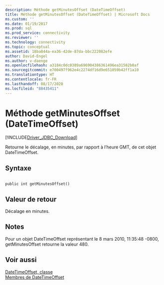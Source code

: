 ```yaml
---
description: Méthode getMinutesOffset (DateTimeOffset)
title: Méthode getMinutesOffset (DateTimeOffset) | Microsoft Docs
ms.custom: ''
ms.date: 01/19/2017
ms.prod: sql
ms.prod_service: connectivity
ms.reviewer: ''
ms.technology: connectivity
ms.topic: conceptual
ms.assetid: 18ba844a-ea36-42de-87da-bbc222082efe
author: David-Engel
ms.author: v-daenge
ms.openlocfilehash: a3184c0dc0389a696904386361496ea31582b0af
ms.sourcegitcommit: e700497f962e4c2274df16d9e651059b42ff1a10
ms.translationtype: HT
ms.contentlocale: fr-FR
ms.lasthandoff: 08/17/2020
ms.locfileid: "88435411"
---
```

# <a name="getminutesoffset-method-datetimeoffset"></a>Méthode getMinutesOffset (DateTimeOffset)
[!INCLUDE[Driver_JDBC_Download](../../../includes/driver_jdbc_download.md)]

  Retourne le décalage, en minutes, par rapport à l’heure GMT, de cet objet DateTimeOffset.  
  
## <a name="syntax"></a>Syntaxe  
  
```  
  
public int getMinutesOffset()  
```  
  
## <a name="return-value"></a>Valeur de retour  
 Décalage en minutes.  
  
## <a name="remarks"></a>Notes  
 Pour un objet DateTimeOffset représentant le 8 mars 2010, 11:35:48 -0800, getMinutesOffset retourne la valeur 480.  
  
## <a name="see-also"></a>Voir aussi  
 [DateTimeOffset, classe](../../../connect/jdbc/reference/datetimeoffset-class.md)   
 [Membres de DateTimeOffset](../../../connect/jdbc/reference/datetimeoffset-members.md)  
  
  
